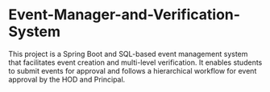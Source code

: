 # Event-Manager-and-Verification-System
This project is a Spring Boot and SQL-based event management system that facilitates event creation and multi-level verification. It enables students to submit events for approval and follows a hierarchical workflow for event approval by the HOD and Principal.

